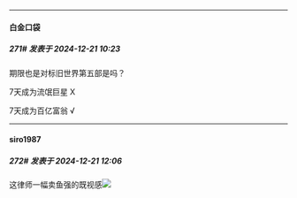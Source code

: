 ﻿
*****

####  白金口袋  
##### 271#       发表于 2024-12-21 10:23

期限也是对标旧世界第五部是吗？

7天成为流氓巨星 X

7天成为百亿富翁 √


*****

####  siro1987  
##### 272#       发表于 2024-12-21 12:06

这律师一幅卖鱼强的既视感<img src="https://static.saraba1st.com/image/smiley/face2017/066.png" referrerpolicy="no-referrer">

